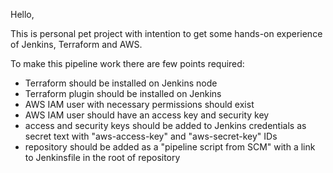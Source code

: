 Hello,

This is personal pet project with intention to get some hands-on experience of Jenkins, Terraform and AWS.

To make this pipeline work there are few points required:
- Terraform should be installed on Jenkins node
- Terraform plugin should be installed on Jenkins
- AWS IAM user with necessary permissions should exist
- AWS IAM user should have an access key and security key
- access and security keys should be added to Jenkins credentials as secret text with "aws-access-key" and "aws-secret-key" IDs
- repository should be added as a "pipeline script from SCM" with a link to Jenkinsfile in the root of repository